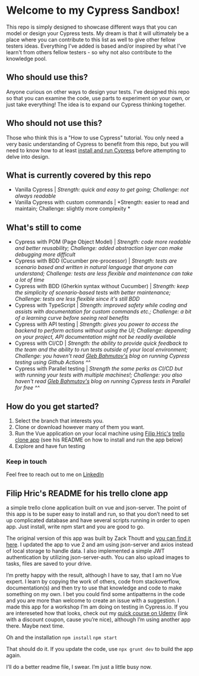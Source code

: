 # Welcome to my Cypress Sandbox!
This repo is simply designed to showcase different ways that you can model or design your Cypress tests.
My dream is that it will ultimately be a place where you can contribute to this list as well to give other fellow testers ideas.
Everything I've added is based and/or inspired by what I've learn't from others fellow testers - so why not also contribute to the knowledge pool.

## Who should use this?
Anyone curious on other ways to design your tests.
I've designed this repo so that you can examine the code, use parts to experiment on your own, or just take everything! 
The idea is to expand our Cypress thinking together.

## Who should not use this?
Those who think this is a "How to use Cypress" tutorial.
You only need a very basic understanding of Cypress to benefit from this repo, but you will need to know how to at least [install and run Cypress](https://docs.cypress.io/guides/getting-started/installing-cypress) before attempting to delve into design.

## What is currently covered by this repo
- Vanilla Cypress | *Strength: quick and easy to get going; Challenge: not always readable*
- Vanilla Cypress with custom commands | *Strength: easier to read and maintain; Challenge: slightly more complexity *

## What's still to come
- Cypress with POM (Page Object Model) | *Strength: code more readable and better reusability; Challenge: added abstraction layer can make debugging more difficult*
- Cypress with BDD (Cucumber pre-processor) | *Strength: tests are scenario based and written in natural language that anyone can understand; Challenge: tests are less flexible and maintenance can take a lot of time*
- Cypress with BDD (Gherkin syntax without Cucumber) | *Strength: keep the simplicity of scenario-based tests with better maintenance; Challenge: tests are less flexible since it's still BDD*
- Cypress with TypeScript | *Strength: improved safety while coding and assists with documentation for custom commands etc.; Challenge: a bit of a learning curve before seeing real benefits*
- Cypress with API testing | *Strength: gives you power to access the backend to perform actions without using the UI; Challenge: depending on your project, API documentation might not be readily available*
- Cypress with CI/CD | *Strength: the ability to provide quick feedback to the team and the ability to run tests outside of your local environment; Challenge: you haven't read [Gleb Bahmutov's](https://glebbahmutov.com/blog/run-and-trigger-github-workflow/) blog on running Cypress testing using Github Actions ^^*
- Cypress with Parallel testing | *Strength the same perks as CI/CD but with running your tests with multiple machines!; Challenge: you also haven't read [Gleb Bahmutov's](https://glebbahmutov.com/blog/cypress-parallel-free/) blog on running Cypress tests in Parallel for free ^^*


## How do you get started?
1. Select the branch that interests you.
2. Clone or download however many of them you want.
3. Run the Vue application on your local machine using [Filip Hric's](https://filiphric.com) [trello clone app](https://github.com/filiphric/trelloapp) (see his README on how to install and run the app below)
4. Explore and have fun testing

### Keep in touch
Feel free to reach out to me on [LinkedIn](https://www.linkedin.com/in/marcus-harvey-89b29710a/)

## Filip Hric's README for his trello clone app

a simple trello clone application built on vue and json-server. The point of this app is to be super easy to install and run, so that you don’t need to set up complicated database and have several scripts running in order to open app. Just install, write npm start and you are good to go.

The original version of this app was built by Zack Thoutt and [you can find it here](https://github.com/zackthoutt/vue-trello). I updated the app to vue 2 and am using json-server and axios instead of local storage to handle data. I also implemented a simple JWT authentication by utilizing json-server-auth. You can also upload images to tasks, files are saved to your drive. 

I’m pretty happy with the result, although I have to say, that I am no Vue expert. I learn by copying the work of others, code from stackoverflow, documentation(s) and then try to use that knowledge and code to make something on my own. I bet you could find some antipatterns in the code and you are more than welcome to create an issue with a suggestion. I made this app for a workshop I’m am doing on testing in Cypress.io. If you are intereseted how that looks, check out my [quick course on Udemy](https://www.udemy.com/course/cypress-test-automation-for-people-in-a-hurry/?couponCode=D7F5FD6D19C9A5FF823D) (link with a discount coupon, cause you’re nice), although I’m using another app there. Maybe next time.

Oh and the installation
`npm install`
`npm start`

That should do it. If you update the code, use `npx grunt dev` to build the app again.

I’ll do a better readme file, I swear. I’m just a little busy now.